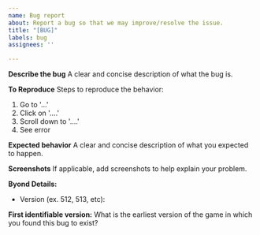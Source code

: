 ```yaml
---
name: Bug report
about: Report a bug so that we may improve/resolve the issue.
title: "[BUG]"
labels: bug
assignees: ''

---
```


**Describe the bug**
A clear and concise description of what the bug is.

**To Reproduce**
Steps to reproduce the behavior:
1. Go to '...'
2. Click on '....'
3. Scroll down to '....'
4. See error

**Expected behavior**
A clear and concise description of what you expected to happen.

**Screenshots**
If applicable, add screenshots to help explain your problem.

**Byond Details:**
- Version (ex. 512, 513, etc):

**First identifiable version:**
What is the earliest version of the game in which you found this bug to exist?
